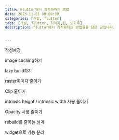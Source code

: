 ```yaml
---
title: Flutter에서 최적화하는 방법
date: 2023-11-01 00:00:00
categories: [개발, flutter]
tags: [개발, flutter, 최적화,팁, 노하우]
description: flutter에서 최적화하는 방법들을 담은 글입니다.


---
```


작성예정

image caching하기

lazy build하기

raster이미지 줄이기

Clip 줄이기

intrinsic height / intrinsic width 사용 줄이기

Opacity 사용 줄이기

rebuild를 줄이는 설계

widget으로 기능 분리
